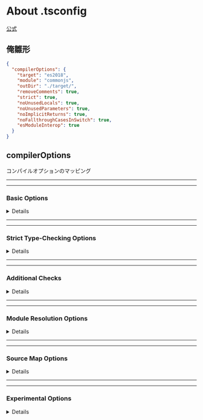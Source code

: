 # About .tsconfig

[公式](https://www.typescriptlang.org/tsconfig)

## 俺雛形

```json
{
  "compilerOptions": {
    "target": "es2018",
    "module": "commonjs",
    "outDir": "./target/",
    "removeComments": true,
    "strict": true,
    "noUnusedLocals": true,
    "noUnusedParameters": true,
    "noImplicitReturns": true,
    "noFallthroughCasesInSwitch": true,
    "esModuleInterop": true
  }
}
```

## compilerOptions

コンパイルオプションのマッピング

---
---

### Basic Options

<details>

---

#### incremental

前回ビルドからの差分のみビルドする。

#### tsBuildInfoFile

`incremental`を`true`にした際に生成される`.tsbuildinfo`を任意のパスに設定。

#### target

出力するjsのバージョン指定。  
ES3であれば、ES3に準拠したjsが出力される。

#### downlevelIteration

`target`に`ES3`あるいは`ES5`を指定している場合に、`for-of`等の構文をサポートする設定。

#### module

出力するjsのモジュール指定。

#### lib

コンパイル時に使用する組み込みライブラリ指定。  
`target`で指定したjsに含まれていない組み込みライブラリを利用する場合は記述する。

#### allowJs

jsファイルをコンパイル対象とする設定。  
JavaScriptから徐々にTypeScriptへ移行する際などに利用できる。  
当然jsファイルはTypeScriptの恩恵を受けない。

#### checkJs

jsファイルの型チェックを行う設定。  
ただし、JSDocに依存する。

#### jsx

`.tsx`拡張子をJSXやJSにコンパイルする際の出力形式設定。  
Reactなどを書く際に利用する。

#### declaration

`export`した型定義ファイルをファイル毎に作成する。

#### declarationMap

型定義のマッピングファイル生成設定。

#### sourceMap

jsのマッピングファイル生成設定。

#### outFile

指定した場合、指定したファイル1つにビルドされる。  
`outDir`より優先される。

#### outDir

出力先フォルダ設定。  
デフォルトではtsファイル群と同じ階層に構成を保ちつつ出力される。

#### rootDir

出力する際のディレクトリ構造設定。

#### composite

// TODO: よくわからん。

#### noEmit

コンパイル結果出力の禁止設定。  
型チェックのみを目的として他のツールでビルドを行う場合などに利用。

#### importHelpers

// TODO: よくわからん

#### isolatedModules

// TODO: よくわからん

</details>

---
---

### Strict Type-Checking Options

<details>

---

#### strict

すべての厳密型チェック設定。  
この設定を`true`にした上で、個別にオフを設定することもできる。

#### noImplicitAny

暗黙的に`any`型となる値をエラーとする。

#### strictNullChecks

`null`になりうる値へのアクセスをエラーとする。

#### strictFunctionTypes

関数の引数不一致をエラーとする。

#### strictBindCallApply

// TODO: よくわからん

#### strictPropertyInitialization

インスタンスのメンバの初期化が行われていない場合エラーとする。

#### noImplicitThis

`this`が暗黙的に`any`となりうる場合エラーとする。

#### alwaysStrict

`use strict`をすべてのファイルに付与する。

</details>

---
---

### Additional Checks

<details>

---

#### noUnusedLocals

宣言後に呼び出しがない変数をエラーとする。

#### noUnusedParameters

関数内で呼び出しがない引数が存在する場合エラーとする。

#### noImplicitReturns

条件分岐ですべてのパターンを見た際に`return`がないルートが存在する場合エラーとする。

#### noFallthroughCasesInSwitch

`switch`文において、`break`が設定されず後続の`case`文に処理が流れてしまう場合にエラーとする。

</details>

---
---

### Module Resolution Options

<details>

---

#### moduleResolution

モジュールの解決方法。  
TypeScript 1.6以前の場合は`classic`、それ以外は`node`。

#### baseUrl

モジュール名を解決するためのベースディレクトリ。

#### paths

`baseUrl`からの相対パス指定マッピング。  
下記の例では、`import "jquery"`という記述が可能になる。

```json
{
  "compilerOptions": {
    "baseUrl": ".", // this must be specified if "paths" is specified.
    "paths": {
      "jquery": ["node_modules/jquery/dist/jquery"] // this mapping is relative to "baseUrl"
    }
  }
}
```

#### rootDirs

仮想的にルートディレクトリとして扱いたいディレクトリ群指定。  
コーディング時にあたかもルートディレクトリが1つにマージされたかのように扱うことができる。

#### typeRoots

// TODO: よくわからん

#### types

// TODO: よくわからん

#### allowSyntheticDefaultImports

`default export`を持たないモジュールからのデフォルトインポートを許可する。  
ランタイムに影響はなく、型チェックのみを提供する。

#### esModuleInterop

CommonJSとESModule間の相互運用を有効にする。  
この設定をオンにすると`allowSyntheticDefaultImports`も自動的にオンとなる。

#### preserveSymlinks

モジュールが参照するパスをシンボリックリンク自体の場所を基準とする。

#### allowUmdGlobalAccess

UMDモジュールを`import`なしでグローバルにアクセス可能にする。

</details>

---
---

### Source Map Options

<details>

---

#### sourceRoot

// TODO: よくわからん

#### mapRoot

// TODO: よくわからん

#### inlineSourceMap

// TODO: よくわからん

#### inlineSources

// TODO: よくわからん

</details>

---
---

### Experimental Options

<details>

---

#### experimentalDecorators

`ES7`デコレーターの実験的なサポートを可能にする。

#### emitDecoratorMetadata

デコレーターのための型メタデータの実験的なサポートを可能にする。

</details>

